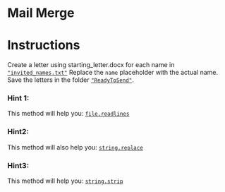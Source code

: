 # Mail Merge

# Instructions
Create a letter using starting_letter.docx 
for each name in [`"invited_names.txt"`](./Input/Names/invited_names.txt)
Replace the `name` placeholder with the actual name.
Save the letters in the folder [`"ReadyToSend"`](./Output/ReadyToSend).

### Hint 1:
This method will help you: [`file.readlines`](https://www.w3schools.com/python/ref_file_readlines.asp)
### Hint2:
This method will also help you: [`string.replace`](https://www.w3schools.com/python/ref_string_replace.asp)
### Hint3:
This method will help you: [`string.strip`](https://www.w3schools.com/python/ref_string_strip.asp)
